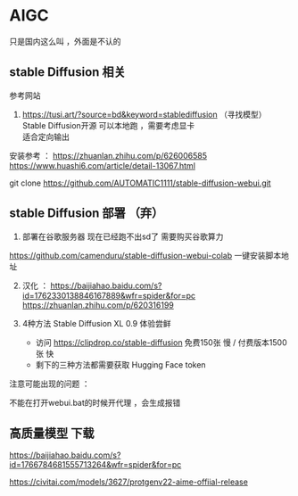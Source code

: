 # AIGC
只是国内这么叫 ，外面是不认的 


## stable Diffusion  相关
参考网站
1. https://tusi.art/?source=bd&keyword=stablediffusion （寻找模型）
Stable Diffusion开源
可以本地跑 ，需要考虑显卡  
适合定向输出 


安装参考 ： 
            https://zhuanlan.zhihu.com/p/626006585
            https://www.huashi6.com/article/detail-13067.html


git clone https://github.com/AUTOMATIC1111/stable-diffusion-webui.git
## stable Diffusion 部署 （弃）
1. 部署在谷歌服务器 现在已经跑不出sd了  需要购买谷歌算力

https://github.com/camenduru/stable-diffusion-webui-colab  一键安装脚本地址 


2. 汉化 ： https://baijiahao.baidu.com/s?id=1762330138846167889&wfr=spider&for=pc
https://zhuanlan.zhihu.com/p/620316199

3. 4种方法 Stable Diffusion XL 0.9 体验尝鲜  
   - 访问 https://clipdrop.co/stable-diffusion   免费150张 慢 / 付费版本1500张 快
   - 剩下的三种方法都需要获取 Hugging Face token

注意可能出现的问题 ： 

不能在打开webui.bat的时候开代理 ，会生成报错 

## 高质量模型 下载
https://baijiahao.baidu.com/s?id=1766784681555713264&wfr=spider&for=pc 

https://civitai.com/models/3627/protgenv22-aime-offiial-release




